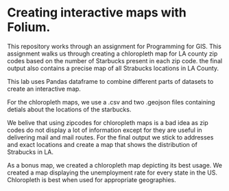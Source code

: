 # Creating interactive maps with Folium. 

This repository works through an assignment for Programming for GIS. This assignment walks us through creating a chloropleth map for LA county zip codes based on the number of Starbucks present in each zip code. the final output also contains a precise map of all Strabucks locations in LA County. 

This lab uses Pandas dataframe to combine different parts of datasets to create an interactive map. 

For the chloropleth maps, we use a .csv and two .geojson files containing detials about the locations of the starbucks.

We belive that using zipcodes for chloropleth maps is a bad idea as zip codes do not display a lot of information except for they are useful in delivering mail and mail routes. For the final output we stick to addresses and exact locations and create a map that shows the distribution of Strabucks in LA. 

As a bonus map, we created a chloropleth map depicting its best usage. We created a map displaying the unemployment rate for every state in the US. Chloropleth is best when used for appropriate geographies. 
